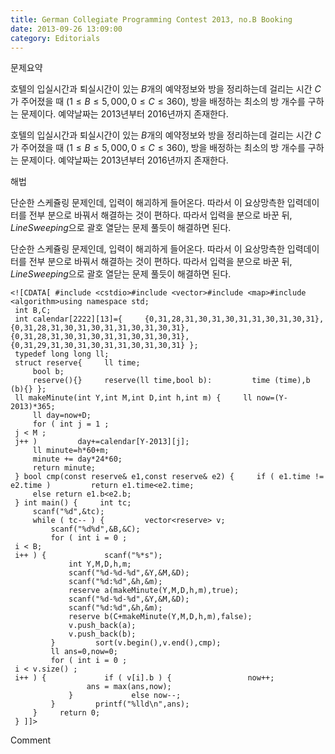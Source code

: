 ```yaml
---
title: German Collegiate Programming Contest 2013, no.B Booking
date: 2013-09-26 13:09:00
category: Editorials
---
```


문제요약

호텔의 입실시간과 퇴실시간이 있는 $B$개의 예약정보와 방을 정리하는데 걸리는 시간 $C$가 주어졌을 때 $(1\leq{}B\leq{}5,000, 0\leq{}C\leq{}360)$, 방을 배정하는 최소의 방 개수를 구하는 문제이다. 예약날짜는 2013년부터 2016년까지 존재한다. 

호텔의 입실시간과 퇴실시간이 있는 $B$개의 예약정보와 방을 정리하는데 걸리는 시간 $C$가 주어졌을 때 $(1\leq{}B\leq{}5,000, 0\leq{}C\leq{}360)$, 방을 배정하는 최소의 방 개수를 구하는 문제이다. 예약날짜는 2013년부터 2016년까지 존재한다. 

해법

단순한 스케쥴링 문제인데, 입력이 해괴하게 들어온다. 따라서 이 요상망측한 입력데이터를 전부 분으로 바꿔서 해결하는 것이 편하다. 따라서 입력을 분으로 바꾼 뒤, $LineSweeping$으로 괄호 열닫는 문제 풀듯이 해결하면 된다. 

단순한 스케쥴링 문제인데, 입력이 해괴하게 들어온다. 따라서 이 요상망측한 입력데이터를 전부 분으로 바꿔서 해결하는 것이 편하다. 따라서 입력을 분으로 바꾼 뒤, $LineSweeping$으로 괄호 열닫는 문제 풀듯이 해결하면 된다. 


```
<![CDATA[ #include <cstdio>#include <vector>#include <map>#include <algorithm>using namespace std;
 int B,C;
 int calendar[2222][13]={     {0,31,28,31,30,31,30,31,31,30,31,30,31},     {0,31,28,31,30,31,30,31,31,30,31,30,31},     {0,31,28,31,30,31,30,31,31,30,31,30,31},     {0,31,29,31,30,31,30,31,31,30,31,30,31} };
 typedef long long ll;
 struct reserve{     ll time;
     bool b;
     reserve(){}     reserve(ll time,bool b):         time (time),b (b){} };
 ll makeMinute(int Y,int M,int D,int h,int m) {     ll now=(Y-2013)*365;
     ll day=now+D;
     for ( int j = 1 ;
 j < M ;
 j++ )         day+=calendar[Y-2013][j];
     ll minute=h*60+m;
     minute += day*24*60;
     return minute;
 } bool cmp(const reserve& e1,const reserve& e2) {     if ( e1.time != e2.time )         return e1.time<e2.time;
     else return e1.b<e2.b;
 } int main() {     int tc;
     scanf("%d",&tc);
     while ( tc-- ) {         vector<reserve> v;
         scanf("%d%d",&B,&C);
         for ( int i = 0 ;
 i < B;
 i++ ) {             scanf("%*s");
             int Y,M,D,h,m;
             scanf("%d-%d-%d",&Y,&M,&D);
             scanf("%d:%d",&h,&m);
             reserve a(makeMinute(Y,M,D,h,m),true);
             scanf("%d-%d-%d",&Y,&M,&D);
             scanf("%d:%d",&h,&m);
             reserve b(C+makeMinute(Y,M,D,h,m),false);
             v.push_back(a);
             v.push_back(b);
         }         sort(v.begin(),v.end(),cmp);
         ll ans=0,now=0;
         for ( int i = 0 ;
 i < v.size() ;
 i++ ) {             if ( v[i].b ) {                 now++;
                 ans = max(ans,now);
             }             else now--;
         }         printf("%lld\n",ans);
     }     return 0;
 } ]]>
```
Comment

